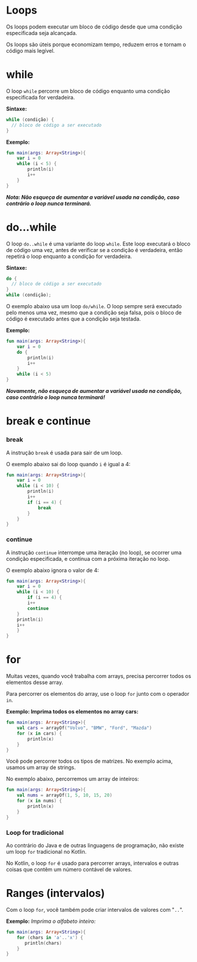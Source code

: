 # Loops

Os loops podem executar um bloco de código desde que uma condição especificada seja alcançada.

Os loops são úteis porque economizam tempo, reduzem erros e tornam o código mais legível.

# while

O loop `while` percorre um bloco de código enquanto uma condição especificada for verdadeira.

**Sintaxe:**

```kotlin
while (condição) {
  // bloco de código a ser executado
}
```

**Exemplo:**

```kotlin runnable
fun main(args: Array<String>){
    var i = 0
    while (i < 5) {
        println(i)
        i++
    } 
}
```

***Nota: Não esqueça de aumentar a variável usada na condição, caso contrário o loop nunca terminará.***

# do...while

O loop `do..while` é uma variante do loop `while`. Este loop executará o bloco de código uma vez, antes de verificar se a condição é verdadeira, então repetirá o loop enquanto a condição for verdadeira.

**Sintaxe:**

```kotlin
do {
  // bloco de código a ser executado
}
while (condição);
```

O exemplo abaixo usa um loop `do/while`. O loop sempre será executado pelo menos uma vez, mesmo que a condição seja falsa, pois o bloco de código é executado antes que a condição seja testada.

**Exemplo:**

```kotlin runnable
fun main(args: Array<String>){
    var i = 0
    do {
        println(i)
        i++
    }
    while (i < 5) 
}
```

***Novamente, não esqueça de aumentar a variável usada na condição, caso contrário o loop nunca terminará!***

# break e continue

### break

A instrução `break` é usada para sair de um loop.

O exemplo abaixo sai do loop quando `i` é igual a 4:

```kotlin runnable
fun main(args: Array<String>){
    var i = 0
    while (i < 10) {
        println(i)
        i++
        if (i == 4) {
            break
        }
    }
}
```

### continue

A instrução `continue` interrompe uma iteração (no loop), se ocorrer uma condição especificada, e continua com a próxima iteração no loop.

O exemplo abaixo ignora o valor de 4:

```kotlin runnable
fun main(args: Array<String>){
    var i = 0
    while (i < 10) {
        if (i == 4) {
        i++
        continue
    }
    println(i)
    i++
    }
}
```

# for

Muitas vezes, quando você trabalha com arrays, precisa percorrer todos os elementos desse array.

Para percorrer os elementos do array, use o loop `for` junto com o operador `in`.

**Exemplo: Imprima todos os elementos no array cars:**

```kotlin runnable
fun main(args: Array<String>){
    val cars = arrayOf("Volvo", "BMW", "Ford", "Mazda")
    for (x in cars) {
        println(x)
    }
}
```

Você pode percorrer todos os tipos de matrizes. No exemplo acima, usamos um array de strings.

No exemplo abaixo, percorremos um array de inteiros:

```kotlin runnable
fun main(args: Array<String>){
    val nums = arrayOf(1, 5, 10, 15, 20)
    for (x in nums) {
        println(x)
    }
}
```

### Loop for tradicional

Ao contrário do Java e de outras linguagens de programação, não existe um loop `for` tradicional no Kotlin.

No Kotlin, o loop `for` é usado para percorrer arrays, intervalos e outras coisas que contêm um número contável de valores.


# Ranges (intervalos)

Com o loop `for`, você também pode criar intervalos de valores com "`..`".

**Exemplo:** *Imprima o alfabeto inteiro:*

```kotlin runnable
fun main(args: Array<String>){
    for (chars in 'a'..'x') {
       println(chars)
    }
}
```


